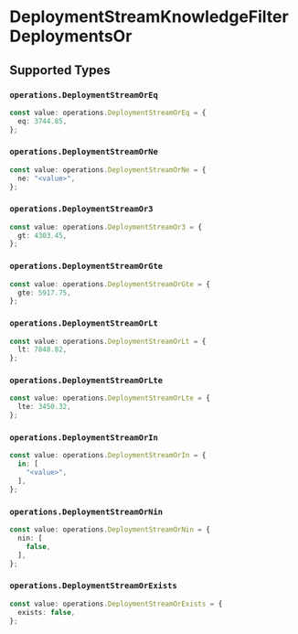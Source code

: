 # DeploymentStreamKnowledgeFilterDeploymentsOr


## Supported Types

### `operations.DeploymentStreamOrEq`

```typescript
const value: operations.DeploymentStreamOrEq = {
  eq: 3744.85,
};
```

### `operations.DeploymentStreamOrNe`

```typescript
const value: operations.DeploymentStreamOrNe = {
  ne: "<value>",
};
```

### `operations.DeploymentStreamOr3`

```typescript
const value: operations.DeploymentStreamOr3 = {
  gt: 4303.45,
};
```

### `operations.DeploymentStreamOrGte`

```typescript
const value: operations.DeploymentStreamOrGte = {
  gte: 5917.75,
};
```

### `operations.DeploymentStreamOrLt`

```typescript
const value: operations.DeploymentStreamOrLt = {
  lt: 7848.82,
};
```

### `operations.DeploymentStreamOrLte`

```typescript
const value: operations.DeploymentStreamOrLte = {
  lte: 3450.32,
};
```

### `operations.DeploymentStreamOrIn`

```typescript
const value: operations.DeploymentStreamOrIn = {
  in: [
    "<value>",
  ],
};
```

### `operations.DeploymentStreamOrNin`

```typescript
const value: operations.DeploymentStreamOrNin = {
  nin: [
    false,
  ],
};
```

### `operations.DeploymentStreamOrExists`

```typescript
const value: operations.DeploymentStreamOrExists = {
  exists: false,
};
```

